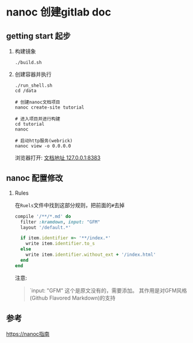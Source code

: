 # nanoc 创建gitlab doc

## getting start 起步

1. 构建镜象

    ```shell
    ./build.sh
    ```

1. 创建容器并执行

    ```shell
    ./run_shell.sh
    cd /data

    # 创建nanoc文档项目
    nanoc create-site tutorial

    # 进入项目并进行构建
    cd tutorial
    nanoc

    # 启动http服务(webrick)
    nanoc view -o 0.0.0.0
    ```

    浏览器打开: [文档地址 127.0.0.1:8383](http://127.0.0.1:8383)

## nanoc 配置修改

1. Rules

    在`Ruels`文件中找到这部分规则，把前面的`#`去掉

    ```ruby
    compile '/**/*.md' do
      filter :kramdown, input: "GFM"
      layout '/default.*'
    
      if item.identifier =~ '**/index.*'
        write item.identifier.to_s
      else
        write item.identifier.without_ext + '/index.html'
      end
    end
    ```

    注意:

    > `input: "GFM" 这个是原文没有的，需要添加。 其作用是对GFM风格(Github Flavored Markdown)的支持


## 参考

[https://nanoc指南][1]

[1]: https://nanoc.ws/doc/tutorial/
